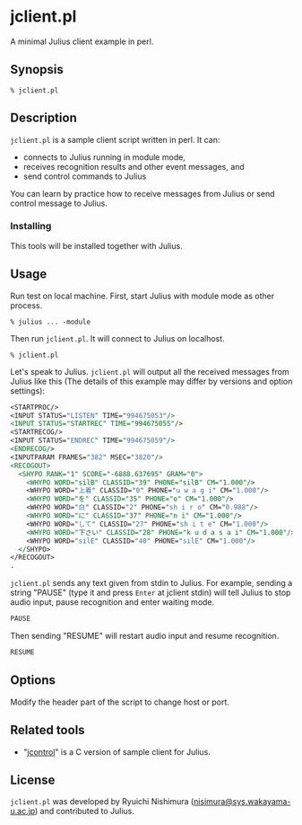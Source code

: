 # jclient.pl

A minimal Julius client example in perl.

## Synopsis

```shell
% jclient.pl
```

## Description

`jclient.pl` is a sample client script written in perl.  It can:

- connects to Julius running in module mode,
- receives recognition results and other event messages, and
- send control commands to Julius

You can learn by practice how to receive messages from Julius or send control
message to Julius.

### Installing

This tools will be installed together with Julius.

## Usage

Run test on local machine.  First, start Julius with module mode as other process.

```shell
% julius ... -module
```

Then run `jclient.pl`.  It will connect to Julius on localhost.

```shell
% jclient.pl
```

Let's speak to Julius. `jclient.pl` will output all the received messages from
Julius like this (The details of this example may differ by versions and option
settings):

```xml:jclient.pl&nbsp;output
<STARTPROC/>
<INPUT STATUS="LISTEN" TIME="994675053"/>
<INPUT STATUS="STARTREC" TIME="994675055"/>
<STARTRECOG/>
<INPUT STATUS="ENDREC" TIME="994675059"/>
<ENDRECOG/>
<INPUTPARAM FRAMES="382" MSEC="3820"/>
<RECOGOUT>
  <SHYPO RANK="1" SCORE="-6888.637695" GRAM="0">
    <WHYPO WORD="silB" CLASSID="39" PHONE="silB" CM="1.000"/>
    <WHYPO WORD="上着" CLASSID="0" PHONE="u w a g i" CM="1.000"/>
    <WHYPO WORD="を" CLASSID="35" PHONE="o" CM="1.000"/>
    <WHYPO WORD="白" CLASSID="2" PHONE="sh i r o" CM="0.988"/>
    <WHYPO WORD="に" CLASSID="37" PHONE="n i" CM="1.000"/>
    <WHYPO WORD="して" CLASSID="27" PHONE="sh i t e" CM="1.000"/>
    <WHYPO WORD="下さい" CLASSID="28" PHONE="k u d a s a i" CM="1.000"/>
    <WHYPO WORD="silE" CLASSID="40" PHONE="silE" CM="1.000"/>
  </SHYPO>
</RECOGOUT>
.
```

`jclient.pl` sends any text given from stdin to Julius.  For example, sending a
string "PAUSE" (type it and press `Enter` at jclient stdin) will tell Julius to
stop audio input, pause recognition and enter waiting mode.

```shell:jclient.pl&nbsp;output
PAUSE
```

Then sending "RESUME" will restart audio input and resume recognition.

```shell:jclient.pl&nbsp;output
RESUME
```

## Options

Modify the header part of the script to change host or port.

## Related tools

- "[jcontrol](https://github.com/julius-speech/julius/tree/master/jcontrol)" is
  a C version of sample client for Julius.

## License

`jclient.pl` was developed by Ryuichi Nishimura (nisimura@sys.wakayama-u.ac.jp)
and contributed to Julius.
